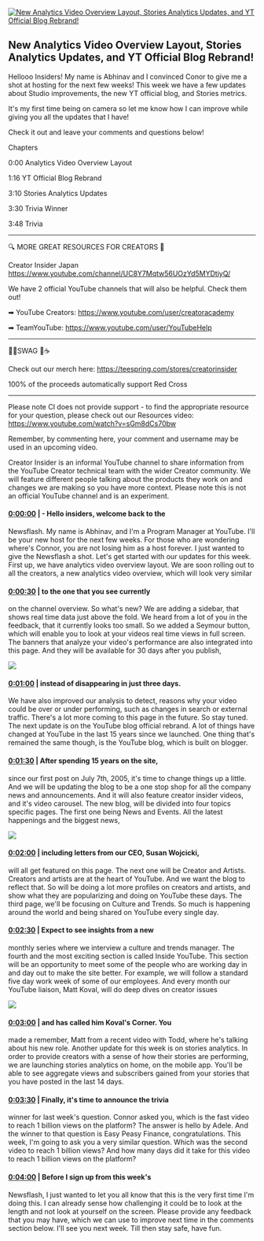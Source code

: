[![New Analytics Video Overview Layout, Stories Analytics Updates, and YT Official Blog Rebrand!](https://i.ytimg.com/vi/c3yYusWZvJQ/maxresdefault.jpg)](https://www.youtube.com/watch?v=c3yYusWZvJQ)

## New Analytics Video Overview Layout, Stories Analytics Updates, and YT Official Blog Rebrand!

Hellooo Insiders! My name is Abhinav and I convinced Conor to give me a shot at hosting for the next few weeks! This week we have a few updates about Studio improvements, the new YT official blog, and Stories metrics.



It's my first time being on camera so let me know how I can improve while giving you all the updates that I have! 



Check it out and leave your comments and questions below!



Chapters



0:00 Analytics Video Overview Layout

1:16 YT Official Blog Rebrand

3:10 Stories Analytics Updates

3:30 Trivia Winner

3:48 Trivia



-------------------------------------------



🔍 MORE GREAT RESOURCES FOR CREATORS 🔎



Creator Insider Japan https://www.youtube.com/channel/UC8Y7Mqtw56UOzYd5MYDtiyQ/



We have 2 official YouTube channels that will also be helpful. Check them out! 



➡ YouTube Creators: https://www.youtube.com/user/creatoracademy



➡ TeamYouTube: https://www.youtube.com/user/YouTubeHelp



-------------------------------------------



👕👚SWAG 🎽☕



Check out our merch here: https://teespring.com/stores/creatorinsider



100% of the proceeds automatically support Red Cross



-------------------------------------------

Please note CI does not provide support - to find the appropriate resource for your question, please check out our Resources video: https://www.youtube.com/watch?v=sGm8dCs70bw



Remember, by commenting here, your comment and username may be used in an upcoming video.



Creator Insider is an informal YouTube channel to share information from the YouTube Creator technical team with the wider Creator community. We will feature different people talking about the products they work on and changes we are making so you have more context. Please note this is not an official YouTube channel and is an experiment.



#### [0:00:00](https://www.youtube.com/watch?v=c3yYusWZvJQ&t=0) |  - Hello insiders, welcome back to the

Newsflash. My name is Abhinav, and I'm a Program Manager at YouTube. I'll be your new host for the next few weeks. For those who are wondering where's Connor, you are not losing him as a host forever. I just wanted to give the Newsflash a shot. Let's get started with our updates for this week. First up, we have analytics video overview layout. We are soon rolling out to all the creators, a new analytics video overview, which will look very similar  

#### [0:00:30](https://www.youtube.com/watch?v=c3yYusWZvJQ&t=30) |  to the one that you see currently

on the channel overview. So what's new? We are adding a sidebar, that shows real time data just above the fold. We heard from a lot of you in the feedback, that it currently looks too small. So we added a Seymour button, which will enable you to look at your videos real time views in full screen. The banners that analyze your video's performance are also integrated into this page. And they will be available for 30 days after you publish,  

![](https://i.ytimg.com/vi/c3yYusWZvJQ/maxres1.jpg)



#### [0:01:00](https://www.youtube.com/watch?v=c3yYusWZvJQ&t=60) |  instead of disappearing in just three days.

We have also improved our analysis to detect, reasons why your video could be over or under performing, such as changes in search or external traffic. There's a lot more coming to this page in the future. So stay tuned. The next update is on the YouTube blog official rebrand. A lot of things have changed at YouTube in the last 15 years since we launched. One thing that's remained the same though, is the YouTube blog, which is built on blogger.  

#### [0:01:30](https://www.youtube.com/watch?v=c3yYusWZvJQ&t=90) |  After spending 15 years on the site,

since our first post on July 7th, 2005, it's time to change things up a little. And we will be updating the blog to be a one stop shop for all the company news and announcements. And it will also feature creator insider videos, and it's video carousel. The new blog, will be divided into four topics specific pages. The first one being News and Events. All the latest happenings and the biggest news,  

![](https://i.ytimg.com/vi/c3yYusWZvJQ/maxres2.jpg)



#### [0:02:00](https://www.youtube.com/watch?v=c3yYusWZvJQ&t=120) |  including letters from our CEO, Susan Wojcicki,

will all get featured on this page. The next one will be Creator and Artists. Creators and artists are at the heart of YouTube. And we want the blog to reflect that. So will be doing a lot more profiles on creators and artists, and show what they are popularizing and doing on YouTube these days. The third page, we'll be focusing on Culture and Trends. So much is happening around the world and being shared on YouTube every single day.  

#### [0:02:30](https://www.youtube.com/watch?v=c3yYusWZvJQ&t=150) |  Expect to see insights from a new

monthly series where we interview a culture and trends manager. The fourth and the most exciting section is called Inside YouTube. This section will be an opportunity to meet some of the people who are working day in and day out to make the site better. For example, we will follow a standard five day work week of some of our employees. And every month our YouTube liaison, Matt Koval, will do deep dives on creator issues  

![](https://i.ytimg.com/vi/c3yYusWZvJQ/maxres3.jpg)



#### [0:03:00](https://www.youtube.com/watch?v=c3yYusWZvJQ&t=180) |  and has called him Koval's Corner. You

made a remember, Matt from a recent video with Todd, where he's talking about his new role. Another update for this week is on stories analytics. In order to provide creators with a sense of how their stories are performing, we are launching stories analytics on home, on the mobile app. You'll be able to see aggregate views and subscribers gained from your stories that you have posted in the last 14 days.  

#### [0:03:30](https://www.youtube.com/watch?v=c3yYusWZvJQ&t=210) |  Finally, it's time to announce the trivia

winner for last week's question. Connor asked you, which is the fast video to reach 1 billion views on the platform? The answer is hello by Adele. And the winner to that question is Easy Peasy Finance, congratulations. This week, I'm going to ask you a very similar question. Which was the second video to reach 1 billion views? And how many days did it take for this video to reach 1 billion views on the platform?  

#### [0:04:00](https://www.youtube.com/watch?v=c3yYusWZvJQ&t=240) |  Before I sign up from this week's

Newsflash, I just wanted to let you all know that this is the very first time I'm doing this. I can already sense how challenging it could be to look at the length and not look at yourself on the screen. Please provide any feedback that you may have, which we can use to improve next time in the comments section below. I'll see you next week. Till then stay safe, have fun.  